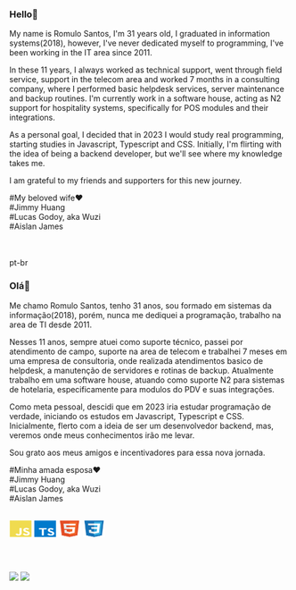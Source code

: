 ### Hello👋

My name is Romulo Santos, I'm 31 years old, I graduated in information systems(2018), however, I've never dedicated myself to programming, I've been working in the IT area since 2011.

In these 11 years, I always worked as technical support, went through field service, support in the telecom area and worked 7 months in a consulting company, where I performed basic helpdesk services, server maintenance and backup routines. I'm currently work in a software house, acting as N2 support for hospitality systems, specifically for POS modules and their integrations.

As a personal goal, I decided that in 2023 I would study real programming, starting studies in Javascript, Typescript and CSS. Initially, I'm flirting with the idea of being a backend developer, but we'll see where my knowledge takes me.

I am grateful to my friends and supporters for this new journey.

#My beloved wife❤<br>
#Jimmy Huang<br>
#Lucas Godoy, aka Wuzi<br>
#Aislan James<br>


<br><br>
pt-br

### Olá👋


Me chamo Romulo Santos, tenho 31 anos, sou formado em sistemas da informação(2018), porém, nunca me dediquei a programação, trabalho na area de TI desde 2011.

Nesses 11 anos, sempre atuei como suporte técnico, passei por atendimento de campo, suporte na area de telecom e trabalhei 7 meses em uma empresa de consultoria, onde realizada atendimentos basico de helpdesk, a manutenção de servidores e rotinas de backup.
Atualmente trabalho em uma software house, atuando como suporte N2 para sistemas de hotelaria, especificamente para modulos do PDV e suas integrações.

Como meta pessoal, descidi que em 2023 iria estudar programação de verdade, iniciando os estudos em Javascript, Typescript e CSS.
Inicialmente, flerto com a ideia de ser um desenvolvedor backend, mas, veremos onde meus conhecimentos irão me levar.

Sou grato aos meus amigos e incentivadores para essa nova jornada.

#Minha amada esposa❤<br>
#Jimmy Huang <br>
#Lucas  Godoy, aka Wuzi<br>
#Aislan James


<div style="display: inline_block"><br>
  <img align="center" alt="Romulo-Js" height="30" width="40" src="https://raw.githubusercontent.com/devicons/devicon/master/icons/javascript/javascript-plain.svg">
  <img align="center" alt="Romulo-Ts" height="30" width="40" src="https://raw.githubusercontent.com/devicons/devicon/master/icons/typescript/typescript-plain.svg">
  <img align="center" alt="Romulo-HTML" height="30" width="40" src="https://raw.githubusercontent.com/devicons/devicon/master/icons/html5/html5-original.svg">
  <img align="center" alt="Romulo-CSS" height="30" width="40" src="https://raw.githubusercontent.com/devicons/devicon/master/icons/css3/css3-original.svg">
  
</div>

<br><br>

 
<div> 
  <a href = "mailto:rmlsilva.dev@gmail.com"><img src="https://img.shields.io/badge/-Gmail-%23333?style=for-the-badge&logo=gmail&logoColor=white" target="_blank"></a>
  <a href="https://www.linkedin.com/in/romulo-santos-da-silva-6821b84b/" target="_blank"><img src="https://img.shields.io/badge/-LinkedIn-%230077B5?style=for-the-badge&logo=linkedin&logoColor=white" target="_blank"></a> 
</div>




<!--
**rmlsilva/rmlsilva** is a ✨ _special_ ✨ repository because its `README.md` (this file) appears on your GitHub profile.

Here are some ideas to get you started:

- 🔭 I’m currently working on ...
- 🌱 I’m currently learning ...
- 👯 I’m looking to collaborate on ...
- 🤔 I’m looking for help with ...
- 💬 Ask me about ...
- 📫 How to reach me: ...
- 😄 Pronouns: ...
- ⚡ Fun fact: ...

  <img align="center" alt="Romulo-React" height="30" width="40" src="https://raw.githubusercontent.com/devicons/devicon/master/icons/react/react-original.svg">

<img align="center" alt="Romulo-Python" height="30" width="40" src="https://raw.githubusercontent.com/devicons/devicon/master/icons/python/python-original.svg">
<img align="center" alt="Romulo-Csharp" height="30" width="40" src="https://raw.githubusercontent.com/devicons/devicon/master/icons/csharp/csharp-original.svg">

-->
